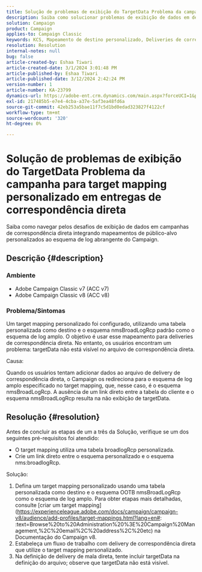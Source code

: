 ```yaml
---
title: Solução de problemas de exibição do TargetData Problema da campanha para target mapping personalizado em entregas de correspondência direta
description: Saiba como solucionar problemas de exibição de dados em deliveries de correspondência direta com target mapping personalizado usando o schema de log amplo do Campaign.
solution: Campaign
product: Campaign
applies-to: Campaign Classic
keywords: KCS, Mapeamento de destino personalizado, Deliveries de correspondência direta, TargetData, Tabela personalizada, OOTB, Esquema de Broad log, Fluxo de trabalho, Criação de link, Campanha, Solução de problemas
resolution: Resolution
internal-notes: null
bug: false
article-created-by: Eshaa Tiwari
article-created-date: 3/1/2024 3:01:48 PM
article-published-by: Eshaa Tiwari
article-published-date: 3/12/2024 2:42:24 PM
version-number: 1
article-number: KA-23799
dynamics-url: https://adobe-ent.crm.dynamics.com/main.aspx?forceUCI=1&pagetype=entityrecord&etn=knowledgearticle&id=661aa79b-dcd7-ee11-9078-6045bd006b25
exl-id: 217485b5-e7e4-4cba-a37e-5af3ea48fd6a
source-git-commit: 42eb253a5bae11f7c5d1bd0edad323827f4122cf
workflow-type: tm+mt
source-wordcount: '320'
ht-degree: 0%

---
```


# Solução de problemas de exibição do TargetData Problema da campanha para target mapping personalizado em entregas de correspondência direta


Saiba como navegar pelos desafios de exibição de dados em campanhas de correspondência direta integrando mapeamentos de público-alvo personalizados ao esquema de log abrangente do Campaign.

## Descrição {#description}


### Ambiente

- Adobe Campaign Classic v7 (ACC v7)
- Adobe Campaign Classic v8 (ACC v8)


### Problema/Sintomas

Um target mapping personalizado foi configurado, utilizando uma tabela personalizada como destino e o esquema nmsBroadLogRcp padrão como o esquema de log amplo. O objetivo é usar esse mapeamento para deliveries de correspondência direta. No entanto, os usuários encontram um problema: targetData não está visível no arquivo de correspondência direta.

Causa:

Quando os usuários tentam adicionar dados ao arquivo de delivery de correspondência direta, o Campaign os redireciona para o esquema de log amplo especificado no target mapping, que, nesse caso, é o esquema nmsBroadLogRcp. A ausência de um link direto entre a tabela do cliente e o esquema nmsBroadLogRcp resulta na não exibição de targetData.


## Resolução {#resolution}


Antes de concluir as etapas de um a três da Solução, verifique se um dos seguintes pré-requisitos foi atendido:

- O target mapping utiliza uma tabela broadlogRcp personalizada.
- Crie um link direto entre o esquema personalizado e o esquema nms:broadlogRcp.


Solução:

1. Defina um target mapping personalizado usando uma tabela personalizada como destino e o esquema OOTB nmsBroadLogRcp como o esquema de log amplo. Para obter etapas mais detalhadas, consulte [criar um target mapping](https://experienceleague.adobe.com/docs/campaign/campaign-v8/audience/add-profiles/target-mappings.html?lang=en#: :text=Browse%20to%20Administration%20%3E%20Campaign%20Management,%2C%20email%2C%20address%2C%20etc) na Documentação do Campaign v8.
2. Estabeleça um fluxo de trabalho com delivery de correspondência direta que utilize o target mapping personalizado.
3. Na definição de delivery de mala direta, tente incluir targetData na definição do arquivo; observe que targetData não está visível.
